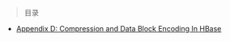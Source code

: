 

> 目录

- [Appendix D: Compression and Data Block Encoding In HBase](https://github.com/ZGG2016/knowledgesystem/blob/master/09%20HBase/%E5%AE%98%E7%BD%91%E9%98%85%E8%AF%BB/Appendix/Appendix%20D%EF%BC%9ACompression%20and%20Data%20Block%20Encoding%20In%20HBase.md)